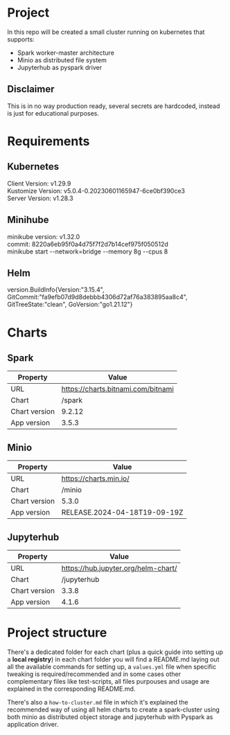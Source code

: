 # Project
In this repo will be created a small cluster running on kubernetes that supports:
- Spark worker-master architecture
- Minio as distributed file system
- Jupyterhub as pyspark driver

## Disclaimer
This is in no way production ready, several secrets are hardcoded, instead is just for educational purposes.

# Requirements

## Kubernetes 
Client Version: v1.29.9       
Kustomize Version: v5.0.4-0.20230601165947-6ce0bf390ce3     
Server Version: v1.28.3      

## Minihube  
minikube version: v1.32.0       
commit: 8220a6eb95f0a4d75f7f2d7b14cef975f050512d      
minikube start --network=bridge --memory 8g --cpus 8        

## Helm
version.BuildInfo{Version:"3.15.4", GitCommit:"fa9efb07d9d8debbb4306d72af76a383895aa8c4", GitTreeState:"clean", GoVersion:"go1.21.12"}

# Charts
## Spark
| Property | Value |
|---------------|--------|
| URL | https://charts.bitnami.com/bitnami |
| Chart | /spark |
| Chart version | 9.2.12 |
| App version   | 3.5.3  |

## Minio
| Property | Value |
|---------------|--------|
| URL | https://charts.min.io/ |
| Chart | /minio |
| Chart version | 5.3.0 |
| App version   | RELEASE.2024-04-18T19-09-19Z  |

## Jupyterhub      
| Property | Value |
|---------------|--------|
| URL | https://hub.jupyter.org/helm-chart/ |
| Chart | /jupyterhub |
| Chart version | 3.3.8 |
| App version   | 4.1.6  |

# Project structure
There's a dedicated folder for each chart (plus a quick guide into setting up a **local registry**) in each chart folder you will find a README.md laying out all the available commands for setting up, a `values.yml` file when specific tweaking is required/recommended and in some cases other complementary files like test-scripts, all files purpouses and usage are explained in the corresponding README.md.

There's also a `how-to-cluster.md` file in which it's explained the recommended way of using all helm charts to create a spark-cluster using both minio as distributed object storage and jupyterhub with Pyspark as application driver.

